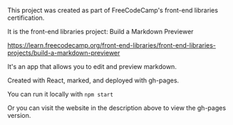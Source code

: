 This project was created as part of FreeCodeCamp's front-end libraries certification.

It is the front-end libraries project: Build a Markdown Previewer

https://learn.freecodecamp.org/front-end-libraries/front-end-libraries-projects/build-a-markdown-previewer

It's an app that allows you to edit and preview markdown.

Created with React, marked, and deployed with gh-pages.

You can run it locally with `npm start`

Or you can visit the website in the description above to view the gh-pages version.
